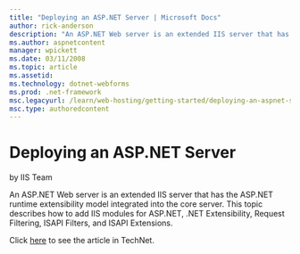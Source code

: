 ```yaml
---
title: "Deploying an ASP.NET Server | Microsoft Docs"
author: rick-anderson
description: "An ASP.NET Web server is an extended IIS server that has the ASP.NET runtime extensibility model integrated into the core server. This topic describes how to..."
ms.author: aspnetcontent
manager: wpickett
ms.date: 03/11/2008
ms.topic: article
ms.assetid: 
ms.technology: dotnet-webforms
ms.prod: .net-framework
msc.legacyurl: /learn/web-hosting/getting-started/deploying-an-aspnet-server
msc.type: authoredcontent
---
```

Deploying an ASP.NET Server
====================
by IIS Team

An ASP.NET Web server is an extended IIS server that has the ASP.NET runtime extensibility model integrated into the core server. This topic describes how to add IIS modules for ASP.NET, .NET Extensibility, Request Filtering, ISAPI Filters, and ISAPI Extensions.

Click [here](https://go.microsoft.com/fwlink/?LinkId=111596) to see the article in TechNet.